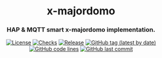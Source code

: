 <div align="center">

# x-majordomo
### HAP & MQTT smart x-majordomo implementation.

[![License](https://img.shields.io/badge/License-GPLv3-blue.svg)](https://www.gnu.org/licenses/gpl-3.0)
[![Checks](https://github.com/inv-cafe/x-majordomo/actions/workflows/checks.yml/badge.svg?branch=main)](https://github.com/inv-cafe/x-majordomo/actions/workflows/checks.yml)
[![Release](https://github.com/inv-cafe/x-majordomo/actions/workflows/release.yml/badge.svg)](https://github.com/inv-cafe/x-majordomo/actions/workflows/release.yml)
[![GitHub tag (latest by date)](https://img.shields.io/github/v/tag/inv-cafe/x-majordomo)](https://github.com/inv-cafe/x-majordomo/tags)
[![GitHub code lines](https://tokei.rs/b1/github/inv-cafe/x-majordomo)](https://github.com/inv-cafe/x-majordomo)
[![GitHub last commit](https://img.shields.io/github/last-commit/inv-cafe/x-majordomo?color=red&style=plastic)](https://github.com/inv-cafe/x-majordomo)

</div>
